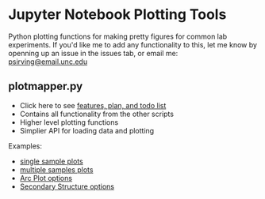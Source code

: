 Jupyter Notebook Plotting Tools
==============================================================================
Python plotting functions for making pretty figures for common lab experiments.
If you'd like me to add any functionality to this, let me know by openning up an
issue in the issues tab, or email me: psirving@email.unc.edu

plotmapper.py
-------------
* Click here to see [features, plan, and todo list](todo.md)
* Contains all functionality from the other scripts
* Higher level plotting functions
* Simplier API for loading data and plotting

Examples:
* [single sample plots](JNB-example/plotmapper-example.md)
* [multiple samples plots](JNB-example/plotmapper-multiple-examples.md)
* [Arc Plot options](JNB-example/ap_test.md)
* [Secondary Structure options](JNB-example/ss_test.md)
